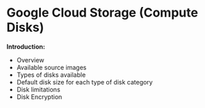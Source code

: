 # Google Cloud Storage (Compute Disks)

**Introduction:**
- Overview
- Available source images
- Types of disks available
- Default disk size for each type of disk category
- Disk limitations
- Disk Encryption
